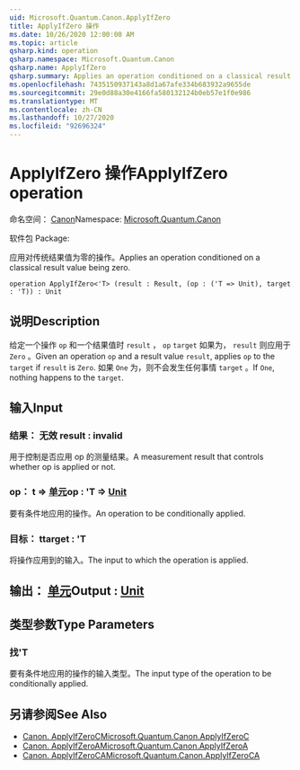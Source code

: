 ```yaml
---
uid: Microsoft.Quantum.Canon.ApplyIfZero
title: ApplyIfZero 操作
ms.date: 10/26/2020 12:00:00 AM
ms.topic: article
qsharp.kind: operation
qsharp.namespace: Microsoft.Quantum.Canon
qsharp.name: ApplyIfZero
qsharp.summary: Applies an operation conditioned on a classical result value being zero.
ms.openlocfilehash: 7435150937143a8d1a67afe334b683932a9655de
ms.sourcegitcommit: 29e0d88a30e4166fa580132124b0eb57e1f0e986
ms.translationtype: MT
ms.contentlocale: zh-CN
ms.lasthandoff: 10/27/2020
ms.locfileid: "92696324"
---
```

# <a name="applyifzero-operation"></a><span data-ttu-id="63954-102">ApplyIfZero 操作</span><span class="sxs-lookup"><span data-stu-id="63954-102">ApplyIfZero operation</span></span>

<span data-ttu-id="63954-103">命名空间： [Canon](xref:Microsoft.Quantum.Canon)</span><span class="sxs-lookup"><span data-stu-id="63954-103">Namespace: [Microsoft.Quantum.Canon](xref:Microsoft.Quantum.Canon)</span></span>

<span data-ttu-id="63954-104">软件包 [](https://nuget.org/packages/)</span><span class="sxs-lookup"><span data-stu-id="63954-104">Package: [](https://nuget.org/packages/)</span></span>


<span data-ttu-id="63954-105">应用对传统结果值为零的操作。</span><span class="sxs-lookup"><span data-stu-id="63954-105">Applies an operation conditioned on a classical result value being zero.</span></span>

```qsharp
operation ApplyIfZero<'T> (result : Result, (op : ('T => Unit), target : 'T)) : Unit
```


## <a name="description"></a><span data-ttu-id="63954-106">说明</span><span class="sxs-lookup"><span data-stu-id="63954-106">Description</span></span>

<span data-ttu-id="63954-107">给定一个操作 `op` 和一个结果值时 `result` ， `op` `target` 如果为， `result` 则应用于 `Zero` 。</span><span class="sxs-lookup"><span data-stu-id="63954-107">Given an operation `op` and a result value `result`, applies `op` to the `target` if `result` is `Zero`.</span></span> <span data-ttu-id="63954-108">如果 `One` 为，则不会发生任何事情 `target` 。</span><span class="sxs-lookup"><span data-stu-id="63954-108">If `One`, nothing happens to the `target`.</span></span>

## <a name="input"></a><span data-ttu-id="63954-109">输入</span><span class="sxs-lookup"><span data-stu-id="63954-109">Input</span></span>

### <a name="result--__invalidresult__"></a><span data-ttu-id="63954-110">结果： __无效 <Result>__</span><span class="sxs-lookup"><span data-stu-id="63954-110">result : __invalid<Result>__</span></span>

<span data-ttu-id="63954-111">用于控制是否应用 op 的测量结果。</span><span class="sxs-lookup"><span data-stu-id="63954-111">A measurement result that controls whether op is applied or not.</span></span>


### <a name="op--t--unit"></a><span data-ttu-id="63954-112">op： t => [单元](xref:microsoft.quantum.lang-ref.unit)</span><span class="sxs-lookup"><span data-stu-id="63954-112">op : 'T => [Unit](xref:microsoft.quantum.lang-ref.unit)</span></span> 

<span data-ttu-id="63954-113">要有条件地应用的操作。</span><span class="sxs-lookup"><span data-stu-id="63954-113">An operation to be conditionally applied.</span></span>


### <a name="target--t"></a><span data-ttu-id="63954-114">目标： t</span><span class="sxs-lookup"><span data-stu-id="63954-114">target : 'T</span></span>

<span data-ttu-id="63954-115">将操作应用到的输入。</span><span class="sxs-lookup"><span data-stu-id="63954-115">The input to which the operation is applied.</span></span>



## <a name="output--unit"></a><span data-ttu-id="63954-116">输出： [单元](xref:microsoft.quantum.lang-ref.unit)</span><span class="sxs-lookup"><span data-stu-id="63954-116">Output : [Unit](xref:microsoft.quantum.lang-ref.unit)</span></span>



## <a name="type-parameters"></a><span data-ttu-id="63954-117">类型参数</span><span class="sxs-lookup"><span data-stu-id="63954-117">Type Parameters</span></span>

### <a name="t"></a><span data-ttu-id="63954-118">找</span><span class="sxs-lookup"><span data-stu-id="63954-118">'T</span></span>

<span data-ttu-id="63954-119">要有条件地应用的操作的输入类型。</span><span class="sxs-lookup"><span data-stu-id="63954-119">The input type of the operation to be conditionally applied.</span></span>

## <a name="see-also"></a><span data-ttu-id="63954-120">另请参阅</span><span class="sxs-lookup"><span data-stu-id="63954-120">See Also</span></span>

- [<span data-ttu-id="63954-121">Canon. ApplyIfZeroC</span><span class="sxs-lookup"><span data-stu-id="63954-121">Microsoft.Quantum.Canon.ApplyIfZeroC</span></span>](xref:Microsoft.Quantum.Canon.ApplyIfZeroC)
- [<span data-ttu-id="63954-122">Canon. ApplyIfZeroA</span><span class="sxs-lookup"><span data-stu-id="63954-122">Microsoft.Quantum.Canon.ApplyIfZeroA</span></span>](xref:Microsoft.Quantum.Canon.ApplyIfZeroA)
- [<span data-ttu-id="63954-123">Canon. ApplyIfZeroCA</span><span class="sxs-lookup"><span data-stu-id="63954-123">Microsoft.Quantum.Canon.ApplyIfZeroCA</span></span>](xref:Microsoft.Quantum.Canon.ApplyIfZeroCA)